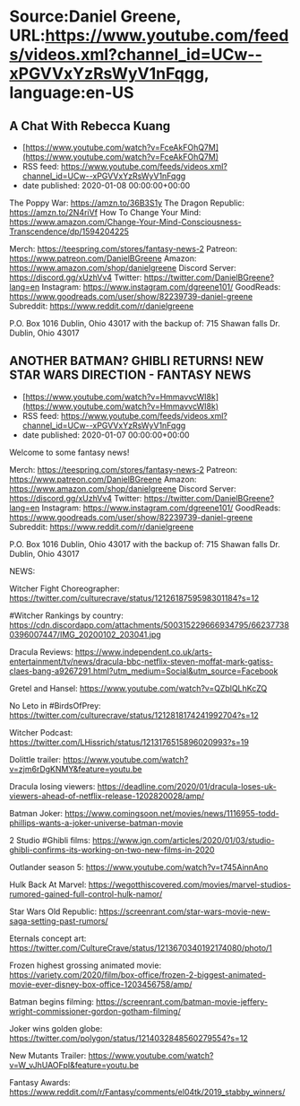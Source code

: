 # Source:Daniel Greene, URL:https://www.youtube.com/feeds/videos.xml?channel_id=UCw--xPGVVxYzRsWyV1nFqgg, language:en-US

## A Chat With Rebecca Kuang
 - [https://www.youtube.com/watch?v=FceAkFOhQ7M](https://www.youtube.com/watch?v=FceAkFOhQ7M)
 - RSS feed: https://www.youtube.com/feeds/videos.xml?channel_id=UCw--xPGVVxYzRsWyV1nFqgg
 - date published: 2020-01-08 00:00:00+00:00

The Poppy War: https://amzn.to/36B3S1y 
The Dragon Republic: https://amzn.to/2N4riVf
How To Change Your Mind: https://www.amazon.com/Change-Your-Mind-Consciousness-Transcendence/dp/1594204225

Merch: https://teespring.com/stores/fantasy-news-2
Patreon: https://www.patreon.com/DanielBGreene
Amazon: https://www.amazon.com/shop/danielgreene
Discord Server: https://discord.gg/xUzhVv4
Twitter: https://twitter.com/DanielBGreene?lang=en
Instagram: https://www.instagram.com/dgreene101/
GoodReads: https://www.goodreads.com/user/show/82239739-daniel-greene
Subreddit: https://www.reddit.com/r/danielgreene
 
P.O. Box 1016 Dublin, Ohio 43017
with the backup of:
715 Shawan falls Dr. Dublin, Ohio 43017

## ANOTHER BATMAN? GHIBLI RETURNS! NEW STAR WARS DIRECTION - FANTASY NEWS
 - [https://www.youtube.com/watch?v=HmmavvcWI8k](https://www.youtube.com/watch?v=HmmavvcWI8k)
 - RSS feed: https://www.youtube.com/feeds/videos.xml?channel_id=UCw--xPGVVxYzRsWyV1nFqgg
 - date published: 2020-01-07 00:00:00+00:00

Welcome to some fantasy news! 


Merch: https://teespring.com/stores/fantasy-news-2
Patreon: https://www.patreon.com/DanielBGreene
Amazon: https://www.amazon.com/shop/danielgreene
Discord Server: https://discord.gg/xUzhVv4
Twitter: https://twitter.com/DanielBGreene?lang=en
Instagram: https://www.instagram.com/dgreene101/
GoodReads: https://www.goodreads.com/user/show/82239739-daniel-greene
Subreddit: https://www.reddit.com/r/danielgreene
 
P.O. Box 1016 Dublin, Ohio 43017
with the backup of:
715 Shawan falls Dr. Dublin, Ohio 43017


NEWS: 


Witcher Fight Choreographer: https://twitter.com/culturecrave/status/1212618759598301184?s=12


#Witcher Rankings by country: https://cdn.discordapp.com/attachments/500315229666934795/662377380396007447/IMG_20200102_203041.jpg


Dracula Reviews: https://www.independent.co.uk/arts-entertainment/tv/news/dracula-bbc-netflix-steven-moffat-mark-gatiss-claes-bang-a9267291.html?utm_medium=Social&utm_source=Facebook


Gretel and Hansel: https://www.youtube.com/watch?v=QZblQLhKcZQ


No Leto in #BirdsOfPrey: https://twitter.com/culturecrave/status/1212818174241992704?s=12


Witcher Podcast: https://twitter.com/LHissrich/status/1213176515896020993?s=19


Dolittle trailer: https://www.youtube.com/watch?v=zjm6rDgKNMY&feature=youtu.be


Dracula losing viewers: https://deadline.com/2020/01/dracula-loses-uk-viewers-ahead-of-netflix-release-1202820028/amp/


Batman Joker: https://www.comingsoon.net/movies/news/1116955-todd-phillips-wants-a-joker-universe-batman-movie


2 Studio #Ghibli films: https://www.ign.com/articles/2020/01/03/studio-ghibli-confirms-its-working-on-two-new-films-in-2020


Outlander season 5: https://www.youtube.com/watch?v=t745AinnAno


Hulk Back At Marvel: https://wegotthiscovered.com/movies/marvel-studios-rumored-gained-full-control-hulk-namor/


Star Wars Old Republic: https://screenrant.com/star-wars-movie-new-saga-setting-past-rumors/


Eternals concept art: https://twitter.com/CultureCrave/status/1213670340192174080/photo/1


Frozen highest grossing animated movie: https://variety.com/2020/film/box-office/frozen-2-biggest-animated-movie-ever-disney-box-office-1203456758/amp/


Batman begins filming: https://screenrant.com/batman-movie-jeffery-wright-commissioner-gordon-gotham-filming/


Joker wins golden globe: https://twitter.com/polygon/status/1214032848560279554?s=12


New Mutants Trailer: https://www.youtube.com/watch?v=W_vJhUAOFpI&feature=youtu.be


Fantasy Awards: https://www.reddit.com/r/Fantasy/comments/el04tk/2019_stabby_winners/

